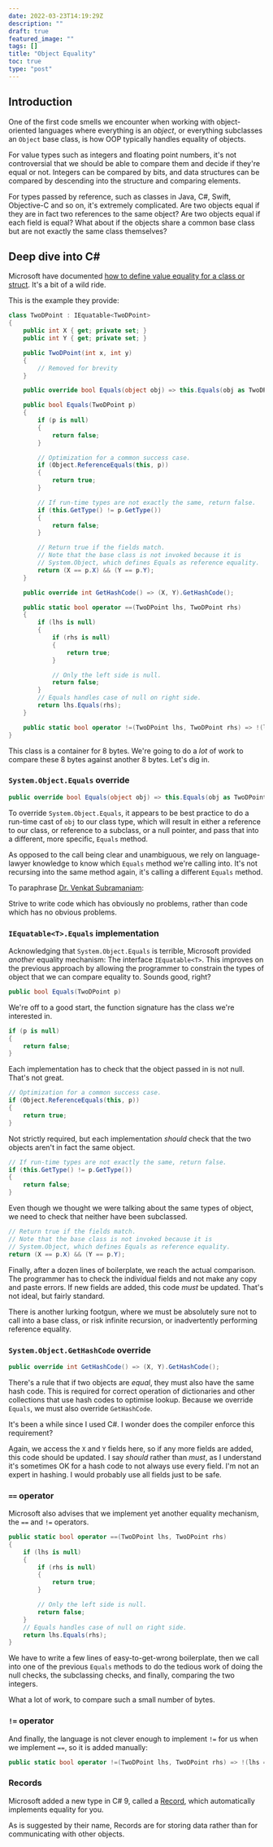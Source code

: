 ```yaml
---
date: 2022-03-23T14:19:29Z
description: ""
draft: true
featured_image: ""
tags: []
title: "Object Equality"
toc: true
type: "post"
---
```


## Introduction

One of the first code smells we encounter when working with object-oriented languages where everything is an *object*, or everything subclasses an `Object` base class, is how OOP typically handles equality of objects.

For value types such as integers and floating point numbers, it's not controversial that we should be able to compare them and decide if they're equal or not. Integers can be compared by bits, and data structures can be compared by descending into the structure and comparing elements.

For types passed by reference, such as classes in Java, C#, Swift, Objective-C and so on, it's extremely complicated. Are two objects equal if they are in fact two references to the same object? Are two objects equal if each field is equal? What about if the objects share a common base class but are not exactly the same class themselves?

## Deep dive into C#

Microsoft have documented [how to define value equality for a class or struct](https://docs.microsoft.com/en-us/dotnet/csharp/programming-guide/statements-expressions-operators/how-to-define-value-equality-for-a-type). It's a bit of a wild ride.

This is the example they provide:

```csharp
class TwoDPoint : IEquatable<TwoDPoint>
{
    public int X { get; private set; }
    public int Y { get; private set; }

    public TwoDPoint(int x, int y)
    {
        // Removed for brevity
    }

    public override bool Equals(object obj) => this.Equals(obj as TwoDPoint);

    public bool Equals(TwoDPoint p)
    {
        if (p is null)
        {
            return false;
        }

        // Optimization for a common success case.
        if (Object.ReferenceEquals(this, p))
        {
            return true;
        }

        // If run-time types are not exactly the same, return false.
        if (this.GetType() != p.GetType())
        {
            return false;
        }

        // Return true if the fields match.
        // Note that the base class is not invoked because it is
        // System.Object, which defines Equals as reference equality.
        return (X == p.X) && (Y == p.Y);
    }

    public override int GetHashCode() => (X, Y).GetHashCode();

    public static bool operator ==(TwoDPoint lhs, TwoDPoint rhs)
    {
        if (lhs is null)
        {
            if (rhs is null)
            {
                return true;
            }

            // Only the left side is null.
            return false;
        }
        // Equals handles case of null on right side.
        return lhs.Equals(rhs);
    }

    public static bool operator !=(TwoDPoint lhs, TwoDPoint rhs) => !(lhs == rhs);
}
```

This class is a container for 8 bytes. We're going to do a *lot* of work to compare these 8 bytes against another 8 bytes. Let's dig in.

### `System.Object.Equals` override

```csharp
public override bool Equals(object obj) => this.Equals(obj as TwoDPoint);
```

To override `System.Object.Equals`, it appears to be best practice to do a run-time cast of `obj` to our class type, which will result in either a reference to our class, or reference to a subclass, or a null pointer, and pass that into a different, more specific, `Equals` method.

As opposed to the call being clear and unambiguous, we rely on language-lawyer knowledge to know which `Equals` method we're calling into. It's not recursing into the same method again, it's calling a different `Equals` method.

To paraphrase [Dr. Venkat Subramaniam](https://twitter.com/venkat_s):

Strive to write code which has obviously no problems, rather than code which has no obvious problems.

### `IEquatable<T>.Equals` implementation

Acknowledging that `System.Object.Equals` is terrible, Microsoft provided *another* equality mechanism: The interface `IEquatable<T>`. This improves on the previous approach by allowing the programmer to constrain the types of object that we can compare equality to. Sounds good, right?

```csharp
public bool Equals(TwoDPoint p)
```

We're off to a good start, the function signature has the class we're interested in.

```csharp
if (p is null)
{
    return false;
}
```

Each implementation has to check that the object passed in is not null. That's not great.

```csharp
// Optimization for a common success case.
if (Object.ReferenceEquals(this, p))
{
    return true;
}
```

Not strictly required, but each implementation *should* check that the two objects aren't in fact the same object.

```csharp
// If run-time types are not exactly the same, return false.
if (this.GetType() != p.GetType())
{
    return false;
}
```

Even though we thought we were talking about the same types of object, we need to check that neither have been subclassed.

```csharp
// Return true if the fields match.
// Note that the base class is not invoked because it is
// System.Object, which defines Equals as reference equality.
return (X == p.X) && (Y == p.Y);
```

Finally, after a dozen lines of boilerplate, we reach the actual comparison. The programmer has to check the individual fields and not make any copy and paste errors. If new fields are added, this code *must* be updated. That's not ideal, but fairly standard.

There is another lurking footgun, where we must be absolutely sure not to call into a base class, or risk infinite recursion, or inadvertently performing reference equality.

### `System.Object.GetHashCode` override

```csharp
public override int GetHashCode() => (X, Y).GetHashCode();
```

There's a rule that if two objects are *equal*, they must also have the same hash code. This is required for correct operation of dictionaries and other collections that use hash codes to optimise lookup. Because we override `Equals`, we must also override `GetHashCode`.

It's been a while since I used C#. I wonder does the compiler enforce this requirement?

Again, we access the `X` and `Y` fields here, so if any more fields are added, this code should be updated. I say *should* rather than *must*, as I understand it's sometimes OK for a hash code to not always use every field. I'm not an expert in hashing. I would probably use all fields just to be safe.

### `==` operator

Microsoft also advises that we implement yet another equality mechanism, the `==` and `!=` operators.

```csharp
public static bool operator ==(TwoDPoint lhs, TwoDPoint rhs)
{
    if (lhs is null)
    {
        if (rhs is null)
        {
            return true;
        }

        // Only the left side is null.
        return false;
    }
    // Equals handles case of null on right side.
    return lhs.Equals(rhs);
}
```

We have to write a few lines of easy-to-get-wrong boilerplate, then we call into one of the previous `Equals` methods to do the tedious work of doing the null checks, the subclassing checks, and finally, comparing the two integers.

What a lot of work, to compare such a small number of bytes.

### `!=` operator

And finally, the language is not clever enough to implement `!=` for us when we implement `==`, so it is added manually:

```csharp
public static bool operator !=(TwoDPoint lhs, TwoDPoint rhs) => !(lhs == rhs);
```

### Records

Microsoft added a new type in C# 9, called a [Record](https://docs.microsoft.com/en-us/dotnet/csharp/language-reference/builtin-types/record), which automatically implements equality for you.

As is suggested by their name, Records are for storing data rather than for communicating with other objects.
